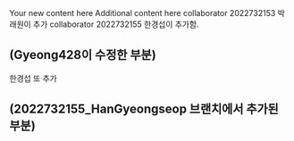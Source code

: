 Your new content here
Additional content here
collaborator 2022732153 박래원이 추가 
collaborator 2022732155 한경섭이 추가함. 
## (Gyeong428이 수정한 부분)
한경섭 또 추가
## (2022732155_HanGyeongseop 브랜치에서 추가된 부분)